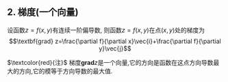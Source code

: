 ## 2. 梯度(一个向量)
设函数$z = f(x,y)$有连续一阶偏导数, 则函数$z=f(x,y)$在点$(x, y)$处的梯度为
$$\textbf{grad} z=\frac{\partial f}{\partial x}\vec{i}+\frac{\partial f}{\partial y}\vec{j}$$

$\textcolor{red}{注}$ 梯度$\textbf{grad}z$是一个向量,它的方向是函数在这点方向导数最大的方向,它的模等于方向导数的最大值.
